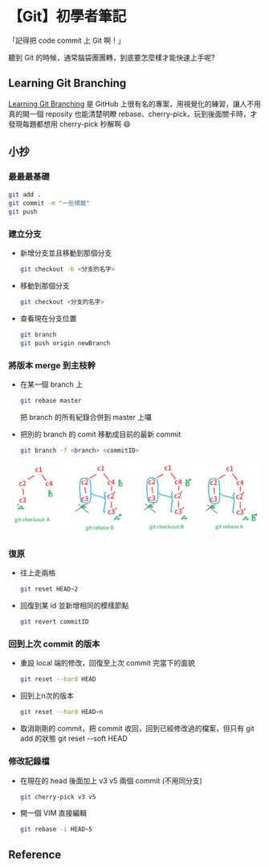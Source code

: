 # 【Git】初學者筆記


「記得把 code commit 上 Git 啊！」

聽到 Git 的時候，通常腦袋團團轉，到底要怎麼樣才能快速上手呢?

## Learning Git Branching

[Learning Git Branching](https://learngitbranching.js.org/?locale=zh_TW) 是 GitHub 上很有名的專案，用視覺化的練習，讓人不用真的開一個 reposity 也能清楚明瞭 rebase、cherry-pick，玩到後面關卡時，才發現每題都想用 cherry-pick 秒解啊 :smile:

## 小抄

### 最最最基礎

```bash
git add .
git commit -m "一些標籤"
git push
```


### 建立分支

- 新增分支並且移動到那個分支
    ```bash
    git checkout -b <分支的名字>
    ```
- 移動到那個分支
    ```bash
    git checkout <分支的名字>
    ```
- 查看現在分支位置
    ```bash
    git branch
    git push origin newBranch
    ```

### 將版本 merge 到主枝幹

- 在某一個 branch 上
    ```bash
    git rebase master
    ```
    把 branch 的所有紀錄合併到 master 上囉

- 把別的 branch 的 comit 移動成目前的最新 commit
    ```bash
    git branch -f <branch> <commitID>
    ```

![](/images/git_cheetsheet/merge_checkout_rebase.png)

### 復原

- 往上走兩格
    ```bash
    git reset HEAD~2
    ```
    
- 回復到某 id 並新增相同的模樣節點
    ```bash
    git revert commitID
    ```

### 回到上次 commit 的版本

- 重設 local 端的修改，回復至上次 commit 完當下的面貌
    ```bash
    git reset --hard HEAD
    ```
- 回到上n次的版本
    ```bash
    git reset --hard HEAD~n
    ```
- 取消剛剛的 commit，把 commit 收回，回到已經修改過的檔案，但只有 git add 的狀態
git reset --soft HEAD

### 修改記錄檔

- 在現在的 head 後面加上 v3 v5 兩個 commit (不用同分支)
    ```bash
    git cherry-pick v3 v5
    ```
- 開一個 VIM 直接編輯
    ```bash
    git rebase -i HEAD~5 
    ```

## Reference

